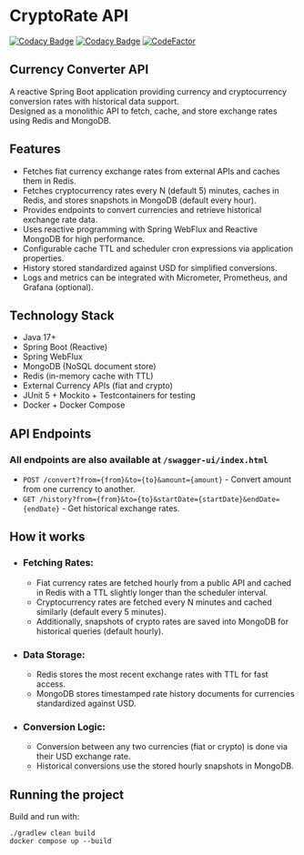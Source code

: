 # CryptoRate API

[![Codacy Badge](https://app.codacy.com/project/badge/Grade/b30b7b81c4774004befeb61364935aa5)](https://app.codacy.com/gh/faspix/cryptorate/dashboard?utm_source=gh&utm_medium=referral&utm_content=&utm_campaign=Badge_grade)
[![Codacy Badge](https://app.codacy.com/project/badge/Coverage/b30b7b81c4774004befeb61364935aa5)](https://app.codacy.com/gh/faspix/cryptorate/dashboard?utm_source=gh&utm_medium=referral&utm_content=&utm_campaign=Badge_coverage)
[![CodeFactor](https://www.codefactor.io/repository/github/faspix/cryptorate/badge)](https://www.codefactor.io/repository/github/faspix/cryptorate)

## Currency Converter API

A reactive Spring Boot application providing currency and cryptocurrency conversion rates with historical data support.  
Designed as a monolithic API to fetch, cache, and store exchange rates using Redis and MongoDB.

## Features

- Fetches fiat currency exchange rates from external APIs and caches them in Redis.
- Fetches cryptocurrency rates every N (default 5) minutes, caches in Redis, and stores snapshots in MongoDB (default every hour).
- Provides endpoints to convert currencies and retrieve historical exchange rate data.
- Uses reactive programming with Spring WebFlux and Reactive MongoDB for high performance.
- Configurable cache TTL and scheduler cron expressions via application properties.
- History stored standardized against USD for simplified conversions.
- Logs and metrics can be integrated with Micrometer, Prometheus, and Grafana (optional).

## Technology Stack

- Java 17+
- Spring Boot (Reactive)
- Spring WebFlux
- MongoDB (NoSQL document store)
- Redis (in-memory cache with TTL)
- External Currency APIs (fiat and crypto)
- JUnit 5 + Mockito + Testcontainers for testing
- Docker + Docker Compose

## API Endpoints
### All endpoints are also available at `/swagger-ui/index.html`
- `POST /convert?from={from}&to={to}&amount={amount}` - Convert amount from one currency to another.
- `GET /history?from={from}&to={to}&startDate={startDate}&endDate={endDate}` - Get historical exchange rates.

## How it works

- ###  Fetching Rates:
  - Fiat currency rates are fetched hourly from a public API and cached in Redis with a TTL slightly longer than the scheduler interval.
  - Cryptocurrency rates are fetched every N minutes and cached similarly (default every 5 minutes).
  - Additionally, snapshots of crypto rates are saved into MongoDB for historical queries (default hourly).
 
- ### Data Storage:
  - Redis stores the most recent exchange rates with TTL for fast access.
  - MongoDB stores timestamped rate history documents for currencies standardized against USD.

- ### Conversion Logic:
  - Conversion between any two currencies (fiat or crypto) is done via their USD exchange rate.
  - Historical conversions use the stored hourly snapshots in MongoDB.

## Running the project
Build and run with:
```shell
./gradlew clean build
docker compose up --build
```